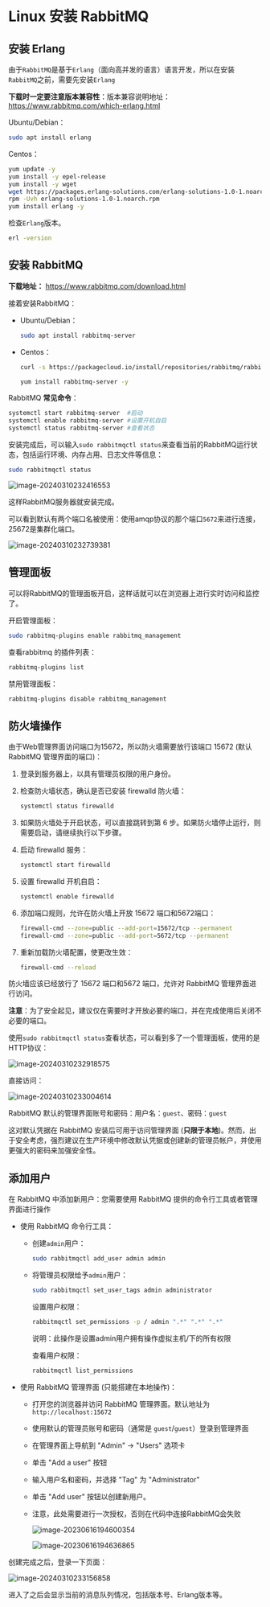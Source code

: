 # Linux 安装 RabbitMQ

## 安装 Erlang

由于`RabbitMQ`是基于`Erlang`（面向高并发的语言）语言开发，所以在安装`RabbitMQ`之前，需要先安装`Erlang`

**下载时一定要注意版本兼容性**：版本兼容说明地址：https://www.rabbitmq.com/which-erlang.html

Ubuntu/Debian：

```sh
sudo apt install erlang
```

Centos：

```sh
yum update -y
yum install -y epel-release
yum install -y wget
wget https://packages.erlang-solutions.com/erlang-solutions-1.0-1.noarch.rpm
rpm -Uvh erlang-solutions-1.0-1.noarch.rpm
yum install erlang -y
```

检查`Erlang`版本。

```sh
erl -version
```

## 安装 RabbitMQ

**下载地址：** https://www.rabbitmq.com/download.html

接着安装RabbitMQ：

- Ubuntu/Debian：

  ```sh
  sudo apt install rabbitmq-server
  ```

- Centos：

  ```sh
  curl -s https://packagecloud.io/install/repositories/rabbitmq/rabbitmq-server/script.rpm.sh | sudo bash
  
  yum install rabbitmq-server -y
  ```

RabbitMQ **常见命令**：

```sh
systemctl start rabbitmq-server  #启动
systemctl enable rabbitmq-server #设置开机自启
systemctl status rabbitmq-server #查看状态
```

安装完成后，可以输入`sudo rabbitmqctl status`来查看当前的RabbitMQ运行状态，包括运行环境、内存占用、日志文件等信息：

```sh
sudo rabbitmqctl status
```

![image-20240310232416553](https://cdn.jsdelivr.net/gh/letengzz/tc2/img202403102324977.png)

这样RabbitMQ服务器就安装完成。

可以看到默认有两个端口名被使用：使用amqp协议的那个端口`5672`来进行连接，25672是集群化端口。

![image-20240310232739381](https://cdn.jsdelivr.net/gh/letengzz/tc2/img202403102339301.png)

## 管理面板

可以将RabbitMQ的管理面板开启，这样话就可以在浏览器上进行实时访问和监控了。

开启管理面板：

```sh
sudo rabbitmq-plugins enable rabbitmq_management
```

查看rabbitmq 的插件列表：

```sh
rabbitmq-plugins list
```

禁用管理面板：

```sh
rabbitmq-plugins disable rabbitmq_management
```

## 防火墙操作

由于Web管理界面访问端口为15672，所以防火墙需要放行该端口 15672 (默认 RabbitMQ 管理界面的端口)：

1. 登录到服务器上，以具有管理员权限的用户身份。

2. 检查防火墙状态，确认是否已安装 firewalld 防火墙：

   ```sh
   systemctl status firewalld
   ```

3. 如果防火墙处于开启状态，可以直接跳转到第 6 步。如果防火墙停止运行，则需要启动，请继续执行以下步骤。

4. 启动 firewalld 服务：

   ```sh
   systemctl start firewalld
   ```

5. 设置 firewalld 开机自启：

   ```sh
   systemctl enable firewalld
   ```

6. 添加端口规则，允许在防火墙上开放 15672 端口和5672端口：

   ```sh
   firewall-cmd --zone=public --add-port=15672/tcp --permanent
   firewall-cmd --zone=public --add-port=5672/tcp --permanent
   ```

7. 重新加载防火墙配置，使更改生效：

   ```sh
   firewall-cmd --reload
   ```

防火墙应该已经放行了 15672 端口和5672 端口，允许对 RabbitMQ 管理界面进行访问。

**注意**：为了安全起见，建议仅在需要时才开放必要的端口，并在完成使用后关闭不必要的端口。

使用`sudo rabbitmqctl status`查看状态，可以看到多了一个管理面板，使用的是HTTP协议：

![image-20240310232918575](https://cdn.jsdelivr.net/gh/letengzz/tc2/img202403102339354.png)

直接访问：

![image-20240310233004614](https://cdn.jsdelivr.net/gh/letengzz/tc2/img202403102339439.png)

RabbitMQ 默认的管理界面账号和密码：用户名：`guest`、密码：`guest`

这对默认凭据在 RabbitMQ 安装后可用于访问管理界面 (**只限于本地**)。然而，出于安全考虑，强烈建议在生产环境中修改默认凭据或创建新的管理员帐户，并使用更强大的密码来加强安全性。

## 添加用户

在 RabbitMQ 中添加新用户：您需要使用 RabbitMQ 提供的命令行工具或者管理界面进行操作

- 使用 RabbitMQ 命令行工具：

  - 创建`admin`用户：

    ```sh
    sudo rabbitmqctl add_user admin admin
    ```

  - 将管理员权限给予`admin`用户：

    ```sh
    sudo rabbitmqctl set_user_tags admin administrator
    ```

    设置用户权限：

    ```sh
    rabbitmqctl set_permissions -p / admin ".*" ".*" ".*"
    ```

    说明：此操作是设置admin用户拥有操作虚拟主机/下的所有权限

    查看用户权限：

    ```sh
    rabbitmqctl list_permissions
    ```

- 使用 RabbitMQ 管理界面 (只能搭建在本地操作)：

  - 打开您的浏览器并访问 RabbitMQ 管理界面。默认地址为 `http://localhost:15672`

  - 使用默认的管理员账号和密码（通常是 `guest`/`guest`）登录到管理界面

  - 在管理界面上导航到 "Admin" -> "Users" 选项卡

  - 单击 "Add a user" 按钮

  - 输入用户名和密码，并选择 "Tag" 为 "Administrator"

  - 单击 "Add user" 按钮以创建新用户。

  - 注意，此处需要进行一次授权，否则在代码中连接RabbitMQ会失败

    ![image-20230616194600354](https://cdn.jsdelivr.net/gh/letengzz/tc2/img202403110022613.png)

    ![image-20230616194636865](https://cdn.jsdelivr.net/gh/letengzz/tc2/img202403110022681.png)

创建完成之后，登录一下页面：

![image-20240310233156858](https://cdn.jsdelivr.net/gh/letengzz/tc2/img202403102332176.png)

进入了之后会显示当前的消息队列情况，包括版本号、Erlang版本等。



